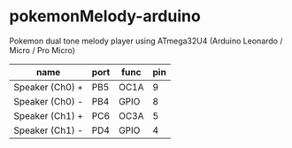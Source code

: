 # pokemonMelody-arduino
Pokemon dual tone melody player using ATmega32U4 (Arduino Leonardo / Micro / Pro Micro)

| name            | port | func | pin |
|-----------------|------|------|-----|
| Speaker (Ch0) + | PB5  | OC1A | 9   |
| Speaker (Ch0) - | PB4  | GPIO | 8   |
| Speaker (Ch1) + | PC6  | OC3A | 5   |
| Speaker (Ch1) - | PD4  | GPIO | 4   |
